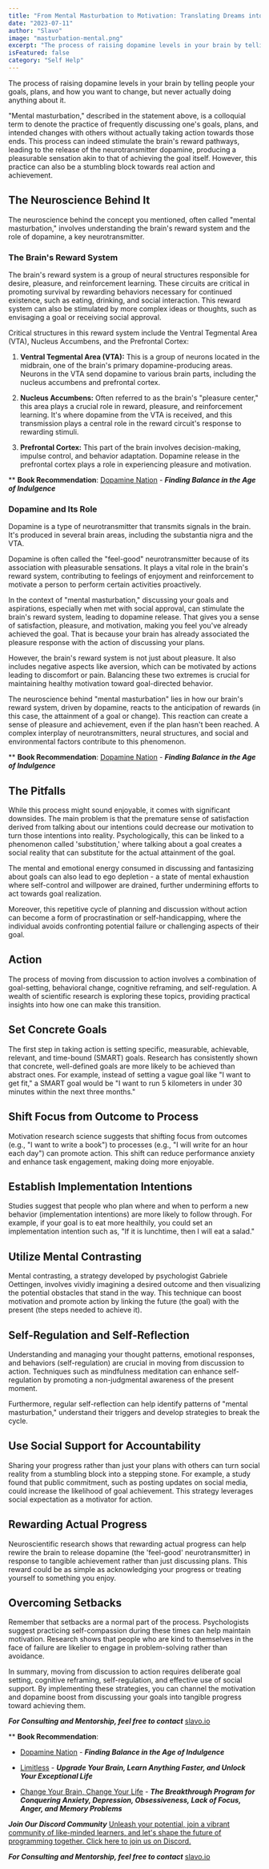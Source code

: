 ```yaml
---
title: "From Mental Masturbation to Motivation: Translating Dreams into Reality through the Power of Neuroscience"
date: "2023-07-11"
author: "Slavo"
image: "masturbation-mental.png"
excerpt: "The process of raising dopamine levels in your brain by telling people your goals, plans, and how you want to change, but never actually doing anything about it."
isFeatured: false
category: "Self Help"
---
```


The process of raising dopamine levels in your brain by telling people your goals, plans, and how you want to change, but never actually doing anything about it.

"Mental masturbation," described in the statement above, is a colloquial term to denote the practice of frequently discussing one's goals, plans, and intended changes with others without actually taking action towards those ends. This process can indeed stimulate the brain's reward pathways, leading to the release of the neurotransmitter dopamine, producing a pleasurable sensation akin to that of achieving the goal itself. However, this practice can also be a stumbling block towards real action and achievement.

## The Neuroscience Behind It

The neuroscience behind the concept you mentioned, often called "mental masturbation," involves understanding the brain's reward system and the role of dopamine, a key neurotransmitter.

### The Brain's Reward System

The brain's reward system is a group of neural structures responsible for desire, pleasure, and reinforcement learning. These circuits are critical in promoting survival by rewarding behaviors necessary for continued existence, such as eating, drinking, and social interaction. This reward system can also be stimulated by more complex ideas or thoughts, such as envisaging a goal or receiving social approval.

Critical structures in this reward system include the Ventral Tegmental Area (VTA), Nucleus Accumbens, and the Prefrontal Cortex:

1. **Ventral Tegmental Area (VTA):** This is a group of neurons located in the midbrain, one of the brain's primary dopamine-producing areas. Neurons in the VTA send dopamine to various brain parts, including the nucleus accumbens and prefrontal cortex.

2. **Nucleus Accumbens:** Often referred to as the brain's "pleasure center," this area plays a crucial role in reward, pleasure, and reinforcement learning. It's where dopamine from the VTA is received, and this transmission plays a central role in the reward circuit's response to rewarding stimuli.

3. **Prefrontal Cortex:** This part of the brain involves decision-making, impulse control, and behavior adaptation. Dopamine release in the prefrontal cortex plays a role in experiencing pleasure and motivation.

\*\* **Book Recommendation**: [Dopamine Nation](https://amzn.to/3JM0AhF) - **_Finding Balance in the Age of Indulgence_**

### Dopamine and Its Role

Dopamine is a type of neurotransmitter that transmits signals in the brain. It's produced in several brain areas, including the substantia nigra and the VTA.

Dopamine is often called the "feel-good" neurotransmitter because of its association with pleasurable sensations. It plays a vital role in the brain's reward system, contributing to feelings of enjoyment and reinforcement to motivate a person to perform certain activities proactively.

In the context of "mental masturbation," discussing your goals and aspirations, especially when met with social approval, can stimulate the brain's reward system, leading to dopamine release. That gives you a sense of satisfaction, pleasure, and motivation, making you feel you've already achieved the goal. That is because your brain has already associated the pleasure response with the action of discussing your plans.

However, the brain's reward system is not just about pleasure. It also includes negative aspects like aversion, which can be motivated by actions leading to discomfort or pain. Balancing these two extremes is crucial for maintaining healthy motivation toward goal-directed behavior.

The neuroscience behind "mental masturbation" lies in how our brain's reward system, driven by dopamine, reacts to the anticipation of rewards (in this case, the attainment of a goal or change). This reaction can create a sense of pleasure and achievement, even if the plan hasn't been reached. A complex interplay of neurotransmitters, neural structures, and social and environmental factors contribute to this phenomenon.

\*\* **Book Recommendation**: [Dopamine Nation](https://amzn.to/3JM0AhF) - **_Finding Balance in the Age of Indulgence_**

## The Pitfalls

While this process might sound enjoyable, it comes with significant downsides. The main problem is that the premature sense of satisfaction derived from talking about our intentions could decrease our motivation to turn those intentions into reality. Psychologically, this can be linked to a phenomenon called 'substitution,' where talking about a goal creates a social reality that can substitute for the actual attainment of the goal.

The mental and emotional energy consumed in discussing and fantasizing about goals can also lead to ego depletion - a state of mental exhaustion where self-control and willpower are drained, further undermining efforts to act towards goal realization.

Moreover, this repetitive cycle of planning and discussion without action can become a form of procrastination or self-handicapping, where the individual avoids confronting potential failure or challenging aspects of their goal.

## Action

The process of moving from discussion to action involves a combination of goal-setting, behavioral change, cognitive reframing, and self-regulation. A wealth of scientific research is exploring these topics, providing practical insights into how one can make this transition.

## Set Concrete Goals

The first step in taking action is setting specific, measurable, achievable, relevant, and time-bound (SMART) goals. Research has consistently shown that concrete, well-defined goals are more likely to be achieved than abstract ones. For example, instead of setting a vague goal like "I want to get fit," a SMART goal would be "I want to run 5 kilometers in under 30 minutes within the next three months."

## Shift Focus from Outcome to Process

Motivation research science suggests that shifting focus from outcomes (e.g., "I want to write a book") to processes (e.g., "I will write for an hour each day") can promote action. This shift can reduce performance anxiety and enhance task engagement, making doing more enjoyable.

## Establish Implementation Intentions

Studies suggest that people who plan where and when to perform a new behavior (implementation intentions) are more likely to follow through. For example, if your goal is to eat more healthily, you could set an implementation intention such as, "If it is lunchtime, then I will eat a salad."

## Utilize Mental Contrasting

Mental contrasting, a strategy developed by psychologist Gabriele Oettingen, involves vividly imagining a desired outcome and then visualizing the potential obstacles that stand in the way. This technique can boost motivation and promote action by linking the future (the goal) with the present (the steps needed to achieve it).

## Self-Regulation and Self-Reflection

Understanding and managing your thought patterns, emotional responses, and behaviors (self-regulation) are crucial in moving from discussion to action. Techniques such as mindfulness meditation can enhance self-regulation by promoting a non-judgmental awareness of the present moment.

Furthermore, regular self-reflection can help identify patterns of "mental masturbation," understand their triggers and develop strategies to break the cycle.

## Use Social Support for Accountability

Sharing your progress rather than just your plans with others can turn social reality from a stumbling block into a stepping stone. For example, a study found that public commitment, such as posting updates on social media, could increase the likelihood of goal achievement. This strategy leverages social expectation as a motivator for action.

## Rewarding Actual Progress

Neuroscientific research shows that rewarding actual progress can help rewire the brain to release dopamine (the 'feel-good' neurotransmitter) in response to tangible achievement rather than just discussing plans. This reward could be as simple as acknowledging your progress or treating yourself to something you enjoy.

## Overcoming Setbacks

Remember that setbacks are a normal part of the process. Psychologists suggest practicing self-compassion during these times can help maintain motivation. Research shows that people who are kind to themselves in the face of failure are likelier to engage in problem-solving rather than avoidance.

In summary, moving from discussion to action requires deliberate goal setting, cognitive reframing, self-regulation, and effective use of social support. By implementing these strategies, you can channel the motivation and dopamine boost from discussing your goals into tangible progress toward achieving them.

**_For Consulting and Mentorship, feel free to contact_** [slavo.io](/contact)

\*\* **Book Recommendation**:

- [Dopamine Nation](https://amzn.to/3JM0AhF) - **_Finding Balance in the Age of Indulgence_**

- [Limitless](https://amzn.to/44q7u3U) - **_Upgrade Your Brain, Learn Anything Faster, and Unlock Your Exceptional Life_**

- [Change Your Brain, Change Your Life](https://amzn.to/44rO5ja) - **_The Breakthrough Program for Conquering Anxiety, Depression, Obsessiveness, Lack of Focus, Anger, and Memory Problems_**

**_Join Our Discord Community_** [Unleash your potential, join a vibrant community of like-minded learners, and let's shape the future of programming together. Click here to join us on Discord.](https://discord.gg/A75tvDvZ)

**_For Consulting and Mentorship, feel free to contact_** [slavo.io](/contact)
